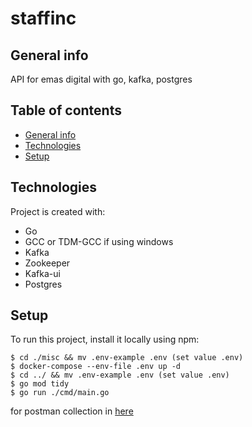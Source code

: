 # staffinc

## General info

API for emas digital with go, kafka, postgres

## Table of contents

- [General info](#general-info)
- [Technologies](#technologies)
- [Setup](#setup)

## Technologies

Project is created with:

- Go
- GCC or TDM-GCC if using windows
- Kafka
- Zookeeper
- Kafka-ui
- Postgres

## Setup

To run this project, install it locally using npm:

```
$ cd ./misc && mv .env-example .env (set value .env)
$ docker-compose --env-file .env up -d
$ cd ../ && mv .env-example .env (set value .env)
$ go mod tidy
$ go run ./cmd/main.go
```

for postman collection in [here](https://github.com/fakriardian/staffinc/staffinc.postman_collection.json)
